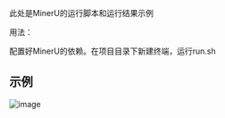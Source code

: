 此处是MinerU的运行脚本和运行结果示例

用法：

配置好MinerU的依赖。在项目目录下新建终端，运行run.sh

## 示例
![image](https://github.com/user-attachments/assets/4ab0b154-448c-444e-bb98-112bb9b5daf4)
